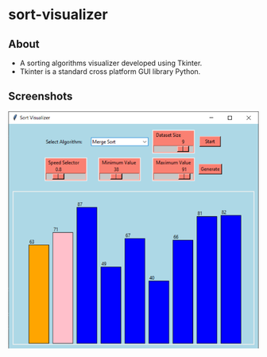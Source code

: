 # sort-visualizer

## About

- A sorting algorithms visualizer developed using Tkinter.
- Tkinter is a standard cross platform GUI library Python.

## Screenshots

<p align="center">
  <img src="./static/1.png" />
</p>
